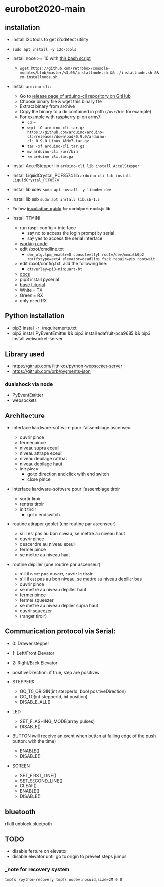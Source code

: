 # eurobot2020-main

## installation

- install I2c tools to get i2cdetect utility
- `sudo apt install -y i2c-tools`

- Install node >= 10 with [this bash script](https://github.com/retrobox/console-modules/blob/master/v3.06/installnode.sh)
    - `wget https://github.com/retrobox/console-modules/blob/master/v3.06/installnode.sh && ./installnode.sh && rm installnode.sh`
- Install `arduino-cli`:
    - Go to [release page of arduino-cli repository on GitHub](https://github.com/arduino/arduino-cli/releases)
    - Choose binary file & wget this binary file
    - Extract binary from archive
    - Copy the binary to a dir contained in path (`/usr/bin` for example)
    - For example with raspberry pi on armv7:
        - `cd ~`
        - `wget -O arduino-cli.tar.gz https://github.com/arduino/arduino-cli/releases/download/0.9.0/arduino-cli_0.9.0_Linux_ARMv7.tar.gz`
        - `tar -xf arduino-cli.tar.gz`
        - `mv arduino-cli /usr/bin`
        - `rm arduino-cli.tar.gz`
- Install AccelStepper lib `arduino-cli lib install AccelStepper`
- Install LiquidCrystal_PCF8574 lib `arduino-cli lib install LiquidCrystal_PCF8574`
- Install lib udev `sudo apt install -y libudev-dev`
- Install lib usb `sudo apt install libusb-1.0`
- Follow [installation guide](https://serialport.io/docs/guide-installation#raspberry-pi-linux) for serialport node.js lib 

- Install TFMINI
    - run raspi-config > interface
        - say no to access the login prompt by serial
        - say yes to access the serial interface
    - [working code](https://gist.github.com/lefuturiste/b30491bd0758af9cf26cbc696270d49a)
    - edit /boot/cmdline.txt
        - `dwc_otg.lpm_enable=0 console=tty1 root=/dev/mmcblk0p2 rootfstype=ext4 elevator=deadline fsck.repair=yes rootwait`
    - edit /boot/config.txt, add the following line:
      - `dtoverlay=pi3-miniuart-bt`
    - [docs](https://wiki.dfrobot.com/TF_Mini_LiDAR_ToF__Laser_Range_Sensor_SKU__SEN0259)
    - pip3 install pyserial
    - [base tutorial](https://github.com/TFmini/TFmini-RaspberryPi/blob/master/README.md)
    - White = TX
    - Green = RX
    - only need RX

## Python installation

- pip3 install -r ./requirements.txt
- pip3 install PyEventEmitter && pip3 install adafruit-pca9685 && pip3 install websocket-server

## Library used

- https://github.com/Pithikos/python-websocket-server
- https://github.com/orb/pygments-json

### dualshock via node

- PyEventEmitter
- websockets

## Architecture

- interface hardware-software pour l'assemblage ascenseur
    - ouvrir pince
    - fermer pince
    - niveau supra eceuil
    - niveau attrape eceuil
    - niveau depilage rat/bas
    - niveau depilage haut
    - init pince
        - go to direction and click with end switch
        - close pince

- interface hardware-software pour l'assemblage tiroir
    - sortir tiroir
    - rentrer tiroir
    - init tiroir
        - go to endswitch

- routine attraper goblet (une routine par ascenseur)
    - si il est pas au bon niveau, se mettre au niveau haut
    - ouvrir pince
    - descendre au niveau eceuil
    - fermer pince
    - se mettre au niveau haut

- routine dépiller (une routine par ascenseur)
    - s'il il n'est pas ouvert, ouvrir le tiroir
    - s'il il est pas au bon niveau, se mettre au niveau depiller bas
    - ouvrir pince
    - se mettre au niveau depiller haut
    - fermer pince
    - fermer squeezer
    - se mettre au niveau deplier supra haut
    - ouvrir squeezer
    - (ranger tiroir)

## Communication protocol via Serial:

- 0: Drawer stepper
- 1: Left/Front Elevator
- 2: Right/Back Elevator

- positiveDirection: if true, step are positives

- STEPPERS
    - GO_TO_ORIGIN(int stepperId, bool positiveDirection)
    - GO_TO(int stepperId, int position)
    - DISABLE_ALL()
- LED
    - SET_FLASHING_MODE(array pulses)
    - DISABLE()
- BUTTON (will receive an event when button at falling edge of the push button: with the time)
    - ENABLE()
    - DISABLE()
- SCREEN
    - SET_FIRST_LINE()
    - SET_SECOND_LINE()
    - CLEAR()
    - ENABLE()
    - DISABLE()

## bluetooth

rfkill unblock bluetooth

## TODO

- disable feature on elevator
- disable elevator until go to origin to prevent steps jumps

### _note for recovery system

```
tmpfs /python-recovery tmpfs nodev,nosuid,size=2M 0 0
```
